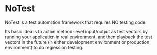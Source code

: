 # NoTest

NoTest is a test automation framework that requires NO testing code.

Its basic idea is to action method-level input/output as test vectors by running your application in real environment, and then playback the test vectors in the future (in either development environment or production environment) to do regression testing.
